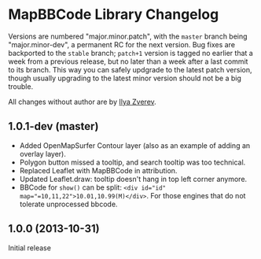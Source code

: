 # MapBBCode Library Changelog

Versions are numbered "major.minor.patch", with the `master` branch being "major.minor-dev", a permanent RC for the next version. Bug fixes are backported to the `stable` branch; `patch+1` version is tagged no earlier that a week from a previous release, but no later than a week after a last commit to its branch. This way you can safely updgrade to the latest patch version, though usually upgrading to the latest minor version should not be a big trouble.

All changes without author are by [Ilya Zverev](https://github.com/Zverik).

## 1.0.1-dev (master)

* Added OpenMapSurfer Contour layer (also as an example of adding an overlay layer).
* Polygon button missed a tooltip, and search tooltip was too technical.
* Replaced Leaflet with MapBBCode in attribution.
* Updated Leaflet.draw: tooltip doesn't hang in top left corner anymore.
* BBCode for `show()` can be split: `<div id="id" map="=10,11,22">10.01,10.99(M)</div>`. For those engines that do not tolerate unprocessed bbcode.

## 1.0.0 (2013-10-31)

Initial release
